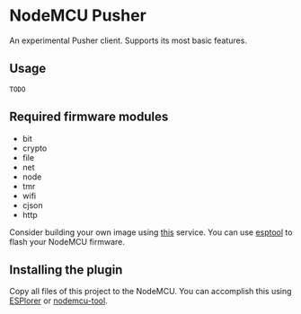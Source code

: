 # NodeMCU Pusher

An experimental Pusher client. Supports its most basic features.

## Usage

```
TODO
```

## Required firmware modules
* bit
* crypto
* file
* net
* node
* tmr
* wifi
* cjson
* http

Consider building your own image using [this](http://nodemcu-build.com) service. You can use [esptool](https://github.com/themadinventor/esptool) to flash your NodeMCU firmware.

## Installing the plugin

Copy all files of this project to the NodeMCU. You can accomplish this using [ESPlorer](http://esp8266.ru/esplorer/) or [nodemcu-tool](https://www.npmjs.com/package/nodemcu-tool).

